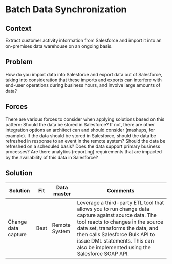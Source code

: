 # Batch Data Synchronization
## Context
Extract customer activity information from Salesforce and import it into an on-premises data warehouse on an ongoing basis.
## Problem
How do you import data into Salesforce and export data out of Salesforce, taking into consideration that these imports and exports can interfere with end-user operations during business hours, and involve large amounts of data?
## Forces
There are various forces to consider when applying solutions based on this pattern:
Should the data be stored in Salesforce? If not, there are other integration options an architect can and should consider (mashups, for example).
If the data should be stored in Salesforce, should the data be refreshed in response to an event in the remote system?
Should the data be refreshed on a scheduled basis?
Does the data support primary business processes?
Are there analytics (reporting) requirements that are impacted by the availability of this data in Salesforce?

## Solution
| Solution | Fit | Data master | Comments |
| --- | --- | --- | --- |
| Change data capture | Best | Remote System | Leverage a third-party ETL tool that allows you to run change data capture against source data.  The tool reacts to changes in the source data set, transforms the data, and then calls Salesforce Bulk API to issue DML statements. This can also be implemented using the Salesforce SOAP API. |